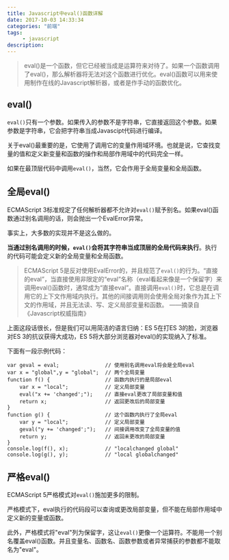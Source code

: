 ```yaml
---
title: Javascript中eval()函数详解
date: 2017-10-03 14:33:34
categories: "前端"
tags:
     - javascript
description:
---
```


> eval()是一个函数，但它已经被当成是运算符来对待了。如果一个函数调用了eval()，那么解析器将无法对这个函数进行优化。eval()函数可以用来使用制作在线的Javascript解析器，或者是作手动的函数优化。
<!--more-->

## eval()
`eval()`只有一个参数。如果传入的参数不是字符串，它直接返回这个参数。如果参数是字符串，它会把字符串当成Javascipt代码进行编译。

关于eval()最重要的是，它使用了调用它的变量作用域环境。也就是说，它查找变量的值和定义新变量和函数的操作和局部作用域中的代码完全一样。

如果在最顶层代码中调用`eval()`，当然，它会作用于全局变量和全局函数。

## 全局eval()
ECMAScript 3标准规定了任何解析器都不允许对`eval()`赋予别名。如果eval()函数通过别名调用的话，则会抛出一个EvalError异常。

事实上，大多数的实现并不是这么做的。

**当通过别名调用的时候，`eval()`会将其字符串当成顶层的全局代码来执行**。执行的代码可能会定义新的全局变量和全局函数。

> ECMAScript 5是反对使用EvalError的，并且规范了`eval()`的行为。“直接的eval”，当直接使用非限定的“eval”名称（eval看起来像是一个保留字）来调用eval()函数时，通常成为“直接eval”。直接调用`eval()`时，它总是在调用它的上下文作用域内执行。其他的间接调用则会使用全局对象作为其上下文的作用域，并且无法读、写、定义局部变量和函数。 ——摘录自《Javascript权威指南》

上面这段话很长，但是我们可以用简洁的语言归纳：ES 5在打ES 3的脸，浏览器对ES 3的抗议获得大成功，ES 5将大部分浏览器对eval()的实现纳入了标准。

下面有一段示例代码：
```
var geval = eval;               // 使用别名调用eval将会是全局eval
var x = "global",y = "global";  // 两个全局变量
function f() {                  // 函数内执行的是局部eval
    var x = "local";            // 定义局部变量
    eval("x += 'changed';");    // 直接eval更改了局部变量和值
    return x;                   // 返回更改后的局部变量
}               
function g() {                  // 这个函数内执行了全局eval
    var y = "local";            // 定义局部变量
    geval("y += 'changed';");   // 间接调用改变了全局变量的值
    return y;                   // 返回未更改的局部变量
}
console.log(f(), x);            // "localchanged global"
console.log(g(), y);            // "local globalchanged"
```

## 严格eval()
ECMAScript 5严格模式对`eval()`施加更多的限制。

严格模式下，eval执行的代码段可以查询或更改局部变量，但不能在局部作用域中定义新的变量或函数。

此外，严格模式将"eval"列为保留字，这让`eval()`更像一个运算符。不能用一个别名覆盖eval()函数。并且变量名、函数名、函数参数或者异常捕获的参数都不能取名为"eval"。
